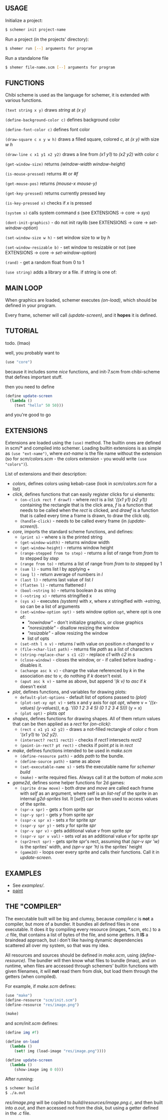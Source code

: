 <div id="main">

USAGE
-----

Initialize a project:
```sh
$ schemer init project-name
```

Run a project (in the projects' directory):
```sh
$ shemer run [--] arguments for program
```

Run a standalone file
```sh
$ shemer file-name.scm [--] arguments for program
```

FUNCTIONS
---------

Chibi scheme is used as the language for schemer,
it is extended with various functions.

`(text string x y)` draws *string* at *(x y)*

`(define-background-color c)` defines background color

`(define-font-color c)` defines font color

`(draw-square c x y w h)` draws a filled square, colored *c*, at *(x y)* with size
*w* *h*

`(draw-line c x1 y1 x2 y2)` draws a line from *(x1 y1)* to *(x2 y2)* with color *c*

`(get-window-size)` returns *(window-width window-height)*

`(is-mouse-pressed)` returns *#t* or *#f*

`(get-mouse-pos)` returns *(mouse-x mouse-y)*

`(get-key-pressed)` returns currently pressed key

`(is-key-pressed x)` checks if *x* is pressed

`(system s)` calls system command *s* (see EXTENSIONS -> core -> *sys*)

`(dont-init-graphics)` - do not init raylib (see EXTENSIONS -> core -> 
*set-window-option*)

`(set-window-size w h)` - set window size to *w* by *h*

`(set-window-resizable b)` - set window to resizable or not (see EXTENSIONS ->
core -> *set-window-option*)

`(rand)` - get a random float from 0 to 1

`(use string)` adds a library or a file. if string is one of:

MAIN LOOP
---------

When graphics are loaded, schemer executes *(on-load)*, which should be defined
in your program.

Every frame, schemer will call *(update-screen)*, and it **hopes** it is
defined.


TUTORIAL
--------

todo. (lmao)

well, you probably want to
```scheme
(use "core")
```
because it includes some *nice* functions, and init-7.scm from chibi-scheme
that defines important stuff.

then you need to define
```scheme
(define update-screen
  (lambda ()
    (text "hello" 50 50)))
```
and you're good to go


EXTENSIONS
----------

Extensions are loaded using the `(use)` method.
The builtin ones are defined in scm/* and compiled into schemer.
Loading builtin extensions is as simple as `(use "ext-name")`, where *ext-name*
is the file name without the extension (so for *scm/colors.scm* - the colors
extension - you would write `(use "colors")`).

List of extensions and their description:
- *colors*, defines colors using kebab-case (look in *scm/colors.scm* for a list)
- *click*, defines functions that can easily register clicks for ui elements:
  - `(on-click rect f drawf)` - where *rect* is a list *'((x1 y1) (x2 y1))*
    containing the rectangle that is the click area, *f* is a function
    that needs to be called when the *rect* is clicked, and *drawf* is a function
    that is called every time a frame is drawn, to draw the click obj.
  - `(handle-click)` - needs to be called every frame (in *(update-screen)*).
- *core*, imports the standard scheme functions, and defines:
  - `(print s)` - where s is the printed string
  - `(get-window-width)` - returns window width
  - `(get-window-height)` - returns window height
  - `(range-stepped from to step)` - returns a list of range from *from* to *to*
    stepped by *step*
  - `(range from to)` - returns a list of range from *from* to *to* stepped by 1
  - `(sum l)` - sums list l by applying *+*
  - `(avg l)` - return average of numbers in *l*
  - `(last l)` - returns last value of list *l*
  - `(flatten l)` - returns flattened *l*
  - `(bool->string b)` - returns boolean *b* as string
  - `(->string x)` - returns stringified x
  - `(sys x)` - executes *(system)* with *x*, where *x* stringified with
                *->string*, so can be a list of arguments
  - `(set-window-option opt)` - sets window option `opt`, where opt is one of:
    - *"nowindow"* - don't initialize graphics, or close graphics
    - *"noresizable"* - disallow resizing the window
    - *"resizable"* - allow resizing the window
    - list of opts
  - `(set-nth l n v)` - returns *l* with value on position *n* changed to *v*
  - `(file->char-list path)` - returns file *path* as a list of characters
  - `(string-replace-char s c1 c2)` - replace *c1* with *c2* in *s*
  - `(close-window)` - closes the window, or - if called before loading -
     disables it.
  - `(achange asc k v)` - change the value referenced by *k* in the association
    *asc* to *v*, do nothing if *k* doesn't exist.
  - `(aput asc k v)` - same as above, but append *'(k v)* to *asc* if *k*
    doesn't exist
- *plot*, defines functions, and variables for drawing plots:
  - `default-plot-options` - default list of options passed to *(plot)*
  - `(plot-set-xy opt v)` - sets x and y axis for opt *opt*, where v =
     *'((x-values) (y-values))*, e.g. *'((0 1 2 3 4 5) (0 1 2 3 4 5)))* (y = x)
  - `(plot opt)` - plots *opt*
- *shapes*, defines functions for drawing shapes. All of them return values that
  can be then applied as a *rect* for *(on-click)*:
  - `(rect c x1 y1 x2 y2)` - draws a not-filled rectangle of color *c* from
    *'(x1 y1)* to *'(x2 y2)*.
  - `(intersect? rect1 rect2)` - checks if *rect1* intersects *rect2*
  - `(point-in-rect? pt rect)` - checks if point *pt* is in *rect*
- *make*, defines functions intended to be used in *make.scm*
  - `(define-resource path)` - adds *path* to the bundle.
  - `(define-source path)` - same as above
  - `(set-executable-name s)` - sets the executable name for *schemer build*
  - `(make)` - write required flies. Always call it at the bottom of *make.scm*
- *game2d*, defines some helper functions for 2d games:
  - `(sprite draw move)` - both *draw* and *move* are called each frame with
    *self* as an argument, where self is an *list-ref* of the sprite
    in an internal *g2d-sprites* list. It [*self*] can be then used to access
    values of the sprite.
  - `(spr-x spr)` - gets *x* from sprite *spr*
  - `(spr-y spr)` - gets *y* from sprite *spr*
  - `(sspr-x spr x)` - sets *x* for sprite *spr*
  - `(sspr-y spr y)` - sets *y* for sprite *spr*
  - `(spr-v spr v)` - gets additional value *v* from sprite *spr*
  - `(sspr-v spr v val)` - sets *val* as an additional value *v* for sprite *spr*
  - `(spr2rect spr)` - gets sprite *spr*'s rect, assuming that
    *(spr-v spr 'w)* is the sprites' width, and *(spr-v spr 'h)* is the
    sprites' height
  - `(game2d)` - loops over every sprite and calls their functions. Call it in
    *update-screen*.

EXAMPLES
--------

- See *examples/*.
- [paint](https://github.com/krzysckh/paint)

THE "COMPILER"
--------------

The executable built will be big and clumsy, because *compiler.c* is **not** a
compiler, but more of a bundler. It bundles all defined files in one executable.
It does it by compiling every resource (images, \*.scm, etc.) to a *.c* file,
that contains a list of bytes of the file, and some getters. It **IS** a braindead
approach, but i don't like having dynamic dependencies scattered all over my
system, so that was my idea.

All resources and sources should be defined in *make.scm*, using
*(define-resource)*. The bundler will then know what files to bundle (lmao),
and on runtime, when files are accessed through schemers' builtin functions
with given filenames, it will **not** read them from disk, but load them through
the getters (when compiled).

For example, if *make.scm* defines:
```scheme
(use "make")
(define-resource "scm/init.scm")
(define-resource "res/image.png")

(make)
```

and *scm/init.scm* defines:
```scheme
(define img #f)

(define on-load
  (lambda ()
    (set! img (load-image "res/image.png"))))

(define update-screen
  (lambda ()
    (show-image img 0 0)))
```

After running:
```sh
$ schemer build
$ ./a.out
```

*res/image.png* will be copiled to *build/resources/image.png.c*, and then
built into *a.out*, and *then* accessed not from the disk, but using a getter
defined in the *.c* file.

</div>
